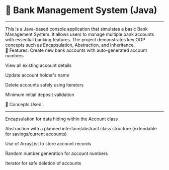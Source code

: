 <h1>🏦 Bank Management System (Java)</h1>
<hr>
This is a Java-based console application that simulates a basic Bank Management System. It allows users to manage multiple bank accounts with essential banking features. The project demonstrates key OOP concepts such as Encapsulation, Abstraction, and Inheritance.
<br>
🔑 Features:
Create new bank accounts with auto-generated account numbers

View all existing account details

Update account holder's name

Delete accounts safely using iterators

Minimum initial deposit validation

🧠 Concepts Used:
<hr>
Encapsulation for data hiding within the Account class

Abstraction with a planned interface/abstract class structure (extendable for savings/current accounts)

Use of ArrayList to store account records

Random number generation for account numbers

Iterator for safe deletion of accounts

